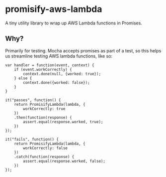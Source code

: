 # promisify-aws-lambda

A tiny utility library to wrap up AWS Lambda functions in Promises.

## Why?

Primarily for testing. Mocha accepts promises as part of a test, so this helps us streamline
testing AWS lambda functions, like so:


    var handler = function(event, context) {
        if (event.workCorrectly) {
            context.done(null, {worked: true});
        } else {
            context.done({worked: false});
        }
    }

    it("passes", function() {
        return PromisifyLambda(lambda, {
            workCorrectly: true
        })
        .then(function(response) {
            assert.equal(response.worked, true);
        })
    });

    it("fails", function() {
        return PromisifyLambda(lambda, {
            workCorrectly: false
        })
        .catch(function(response) {
            assert.equal(response.worked, false);
        })
    });